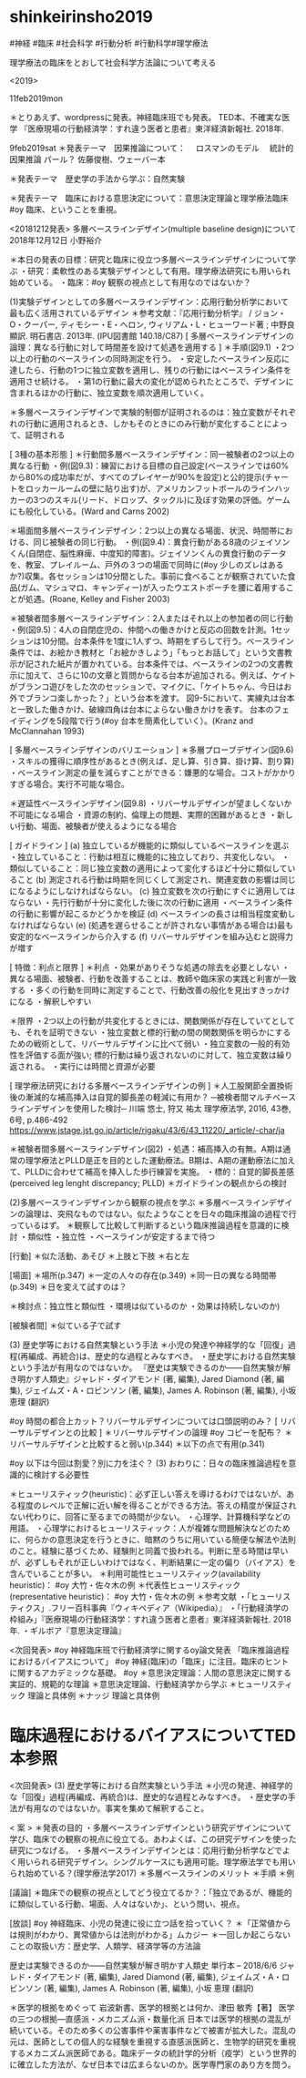 # shinkeirinsho2019
#神経 #臨床 #社会科学 #行動分析 #行動科学#理学療法

理学療法の臨床をとおして社会科学方法論について考える

<2019> 

11feb2019mon

＊とりあえず、wordpressに発表。神経臨床班でも発表。
TED本、不確実な医学
『医療現場の行動経済学：すれ違う医者と患者』東洋経済新報社. 2018年.


9feb2019sat
＊発表テーマ　因果推論について：
　ロスマンのモデル
　統計的因果推論
	パール？
	佐藤俊樹、ウェーバー本

＊発表テーマ　歴史学の手法から学ぶ：自然実験

＊発表テーマ　臨床における意思決定について：意思決定理論と理学療法臨床
#oy 臨床、ということを重視。
 
 
<20181212発表> 
 多層ベースラインデザイン(multiple baseline design)について
2018年12月12日
小野裕介

＊本日の発表の目標：研究と臨床に役立つ多層ベースラインデザインについて学ぶ
・研究：柔軟性のある実験デザインとして有用。理学療法研究にも用いられ始めている。
・臨床：#oy 観察の視点として有用なのではないか？

(1)実験デザインとしての多層ベースラインデザイン：応用行動分析学において最も広く活用されているデザイン
＊参考文献：『応用行動分析学』 / ジョン・O・クーパー, ティモシー・E・ヘロン, ウィリアム・L・ヒューワード著 ; 中野良顯訳. 明石書店. 2013年. (IPU図書館 140.18/C87)
[ 多層ベースラインデザインの論理：異なる行動に対して時間差を設けて処遇を適用する ]
＊手順(図9.1)
・2つ以上の行動のベースラインの同時測定を行う。
・安定したベースライン反応に達したら、行動の1つに独立変数を適用し、残りの行動にはベースライン条件を適用させ続ける。
・第1の行動に最大の変化が認められたところで、デザインに含まれるほかの行動に、独立変数を順次適用していく。

＊多層ベースラインデザインで実験的制御が証明されるのは：独立変数がそれぞれの行動に適用されるとき、しかもそのときにのみ行動が変化することによって、証明される

[ 3種の基本形態 ]
＊行動間多層ベースラインデザイン：同一被験者の2つ以上の異なる行動
・例(図9.3)：練習における目標の自己設定(ベースラインでは60%から80%の成功率だが、すべてのプレイヤーが90%を設定)と公的提示(チャートをロッカールームの壁に貼り出す)が、アメリカンフットボールのラインハッカーの3つのスキル(リード、ドロップ、タックル)に及ぼす効果の評価。ゲームにも般化している。(Ward and Carns 2002)

＊場面間多層ベースラインデザイン：2つ以上の異なる場面、状況、時間帯における、同じ被験者の同じ行動。
・例(図9.4)：異食行動がある8歳のジェイソンくん(自閉症、脳性麻痺、中度知的障害)。ジェイソンくんの異食行動のデータを、教室、プレイルーム、戸外の３つの場面で同時に(#oy 少しのズレはあるか?)収集。各セッションは10分間とした。事前に食べることが観察されていた食品(ガム、マシュマロ、キャンディー)が入ったウエストポーチを腰に着用することが処遇。(Roane, Kelley and Fisher 2003)

＊被験者間多層ベースラインデザイン：2人またはそれ以上の参加者の同じ行動
・例(図9.5)：4人の自閉症児の、仲間への働きかけと反応の回数を計測。1セッションは10分間。台本条件を1度に1人ずつ、時期をずらして行う。ベースライン条件では、お絵かき教材と「お絵かきしよう」「もっとお話して」という文書教示が記された紙片が置かれている。台本条件では、ベースラインの2つの文書教示に加えて、さらに10の文章と質問からなる台本が追加される。例えば、ケイトがブランコ遊びをした次のセッションで、マイクに、「ケイトちゃん、今日はお外でブランコ楽しかった？」という台本を渡す。
図9-5において、実線丸は台本と一致した働きかけ、破線四角は台本によらない働きかけを表す。
台本のフェイディングを5段階で行う(#oy 台本を簡素化していく）。(Kranz and McClannahan 1993)

[ 多層ベースラインデザインのバリエーション ]
＊多層プローブデザイン(図9.6)
・スキルの獲得に順序性があるとき(例えば、足し算、引き算、掛け算、割り算)
・ベースライン測定の量を減らすことができる：嫌悪的な場合。コストがかかりすぎる場合。実行不可能な場合。

＊遅延性ベースラインデザイン(図9.8)
・リバーサルデザインが望ましくないか不可能になる場合
・資源の制約、倫理上の問題、実際的困難があるとき
・新しい行動、場面、被験者が使えるようになる場合

[ ガイドライン ]
(a) 独立しているが機能的に類似しているベースラインを選ぶ
・独立していること：行動は相互に機能的に独立しており、共変化しない。
・類似していること：同じ独立変数の適用によって変化するほど十分に類似していること
(b) 測定される行動は時期を同じくして測定され、関連変数の影響は同じになるようにしなければならない。
(c) 独立変数を次の行動にすぐに適用してはならない
・先行行動が十分に変化した後に次の行動に適用
・ベースライン条件の行動に影響が起こるかどうかを検証
(d) ベースラインの長さは相当程度変動しなければならない
(e) (処遇を遅らせることが許されない事情がある場合は)最も安定的なベースラインから介入する
(f) リバーサルデザインを組み込むと説得力が増す

[ 特徴：利点と限界 ]
＊利点
・効果がありそうな処遇の除去を必要としない
・異なる場面、被験者、行動を改善することは、教師や臨床家の実践と利害が一致する
・多くの行動を同時に測定することで、行動改善の般化を見出すきっかけになる
・解釈しやすい

＊限界
・2つ以上の行動が共変化するときには、関数関係が存在していてとしても、それを証明できない
・独立変数と標的行動の間の関数関係を明らかにするための戦術として、リバーサルデザインに比べて弱い
・独立変数の一般的有効性を評価する面が強い; 標的行動は繰り返されないのに対して、独立変数は繰り返される。
・実行には時間と資源が必要

[ 理学療法研究における多層ベースラインデザインの例 ]
＊人工股関節全置換術後の漸減的な補高挿入は自覚的脚長差の軽減に有用か？
─被検者間マルチベースラインデザインを使用した検討─
川端 悠士, 狩又 祐太
理学療法学, 2016, 43巻, 6号, p.486-492
https://www.jstage.jst.go.jp/article/rigaku/43/6/43_11220/_article/-char/ja

＊被験者間多層ベースラインデザイン(図2)
・処遇：補高挿入の有無。A期は通常の理学療法とPLLD是正を目的とした運動療法。B期は、A期の運動療法に加えて、PLLDに合わせて補高を挿入した歩行練習を実施。
・標的：自覚的脚長差感(perceived leg lenght discrepancy; PLLD)
＊ガイドラインの観点からの検討

(2)多層ベースラインデザインから観察の視点を学ぶ 
＊多層ベースラインデザインの論理は、突飛なものではない。似たようなことを日々の臨床推論の過程で行っているはず。
＊観察して比較して判断するという臨床推論過程を意識的に検討
・類似性
・独立性
・ベースラインが安定するまで待つ

[行動]
＊似た活動、あそび
＊上肢と下肢
＊右と左

[場面]
＊場所(p.347)
＊一定の人々の存在(p.349)
＊同一日の異なる時間帯(p.349)
＊日を変えて試すのは？

＊検討点：独立性と類似性
・環境は似ているのか
・効果は持続しないのか)

[被験者間]
＊似ている子で試す

(3) 歴史学等における自然実験という手法
＊小児の発達や神経学的な「回復」過程(再編成、再統合)は、歴史的な過程とみなすべき。
・歴史学における自然実験という手法が有用なのではないか。
『歴史は実験できるのか――自然実験が解き明かす人類史』ジャレド・ダイアモンド (著, 編集), Jared Diamond (著, 編集), ジェイムズ・A・ロビンソン (著, 編集), James A. Robinson (著, 編集), 小坂 恵理 (翻訳) 






#oy 時間の都合上カット？リバーサルデザインについては口頭説明のみ？
[ リバーサルデザインとの比較 ]
＊リバーサルデザインの論理
#oy コピーを配布？
＊リバーサルデザインと比較すると弱い(p.344)
＊以下の点で有用(p.341)



#oy 以下は今回は割愛？別に力を注ぐ？
(3) おわりに：日々の臨床推論過程を意識的に検討する必要性

＊ヒューリスティック(heuristic)：必ず正しい答えを導けるわけではないが、ある程度のレベルで正解に近い解を得ることができる方法。答えの精度が保証されない代わりに、回答に至るまでの時間が少ない。
・心理学、計算機科学などの用語。
・心理学におけるヒューリスティック：人が複雑な問題解決などのために、何らかの意思決定を行うときに、暗黙のうちに用いている簡便な解法や法則のこと。経験に基づくため、経験則と同義で扱われる。判断に至る時間は早いが、必ずしもそれが正しいわけではなく、判断結果に一定の偏り（バイアス）を含んでいることが多い。
＊利用可能性ヒューリスティック(availability heuristic)：
#oy 大竹・佐々木の例
＊代表性ヒューリスティック(representative heuristic)：
#oy 大竹・佐々木の例
＊参考文献
・「ヒューリスティクス」.フリー百科事典『ウィキペディア（Wikipedia）』
・「行動経済学の枠組み」『医療現場の行動経済学：すれ違う医者と患者』東洋経済新報社. 2018年.
・ギルボア『意思決定理論』

<次回発表>
#oy 神経臨床班で行動経済学に関するoy論文発表
「臨床推論過程におけるバイアスについて」
#oy 神経(臨床)の「臨床」に注目。臨床のヒントに関するアカデミックな基礎。
#oy ＊意思決定理論：人間の意思決定に関する実証的、規範的な理論
＊意思決定理論、行動経済学から学ぶ
＊ヒューリスティック
理論と具体例
＊ナッジ
理論と具体例

# 臨床過程におけるバイアスについてTED本参照


<次回発表>
(3) 歴史学等における自然実験という手法
＊小児の発達、神経学的な「回復」過程(再編成、再統合)は、歴史的な過程とみなすべき。
・歴史学の手法が有用なのではないか。事実を集めて解釈すること。


< 案 >
＊発表の目的
・多層ベースラインデザインという研究デザインについて学び、臨床での観察の視点に役立てる。あわよくば、この研究デザインを使った研究につなげる。
・多層ベースラインデザインとは：応用行動分析学などでよく用いられる研究デザイン。シングルケースにも適用可能。理学療法学でも用いられ始めている？(理学療法学2017)
＊多層ベースラインのメリット
＊手順
＊例




[議論]
＊臨床での観察の視点としてどう役立てるか？：「独立であるが、機能的に類似している行動、場面、人々はないか」、という問い、視点。

[放談]
#oy 神経臨床、小児の発達に役に立つ話を拾っていく？
＊「正常値からは規則がわかり、異常値からは法則がわかる」ムカジー
＊一回しか起こらないことの取扱い方：歴史学、人類学、経済学等の方法論

歴史は実験できるのか――自然実験が解き明かす人類史 単行本 – 2018/6/6
ジャレド・ダイアモンド (著, 編集), Jared Diamond (著, 編集), ジェイムズ・A・ロビンソン (著, 編集), James A. Robinson (著, 編集), 小坂 恵理 (翻訳) 


＊医学的根拠をめぐって
岩波新書、医学的根拠とは何か、津田 敏秀【著】
医学の三つの根拠―直感派・メカニズム派・数量化派
日本では医学的根拠の混乱が続いている。そのため多くの公害事件や薬害事件などで被害が拡大した。混乱の元は、医師としての個人的な経験を重視する直感派医師と、生物学的研究を重視するメカニズム派医師である。臨床データの統計学的分析（疫学）という世界的に確立した方法が、なぜ日本では広まらないのか。医学専門家のあり方を問う。


